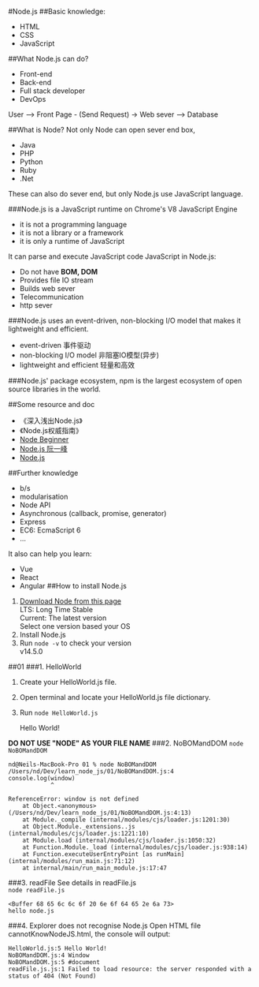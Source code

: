 #Node.js
##Basic knowledge:
- HTML
- CSS
- JavaScript

##What Node.js can do?
- Front-end
- Back-end
- Full stack developer
- DevOps

User --> Front Page - (Send Request) -> Web sever --> Database

##What is Node?
Not only Node can open sever end box,
- Java
- PHP
- Python
- Ruby
- .Net

These can also do sever end, but only Node.js use JavaScript language.

###Node.js is a JavaScript runtime on Chrome's V8 JavaScript Engine
- it is not a programming language
- it is not a library or a framework
- it is only a runtime of JavaScript

It can parse and execute JavaScript code
JavaScript in Node.js:
- Do not have **BOM, DOM**
- Provides file IO stream
- Builds web sever
- Telecommunication
- http sever

###Node.js uses an event-driven, non-blocking I/O model that makes it lightweight and efficient.
- event-driven 事件驱动
- non-blocking I/O model 非阻塞IO模型(异步)
- lightweight and efficient 轻量和高效

###Node.js' package ecosystem, npm is the largest ecosystem of open source libraries in the world.

##Some resource and doc
- 《深入浅出Node.js》
- 《Node.js权威指南》
- [Node Beginner](https://www.nodebeginner.org/)
- [Node.js 阮一峰](https://javascript.ruanyifeng.com/nodejs/basic.html)
- [Node.js](https://nodejs.org/)

##Further knowledge
- b/s
- modularisation
- Node API
- Asynchronous (callback, promise, generator)
- Express
- EC6: EcmaScript 6
- ... 

It also can help you learn:
- Vue
- React
- Angular
##How to install Node.js
1. [Download Node from this page](https://nodejs.org/en/download/) <br>
LTS: Long Time Stable<br>
Current: The latest version<br>
Select one version based your OS
2. Install Node.js
3. Run `node -v` to check your version<br>
v14.5.0

##01
###1. HelloWorld
1. Create your HelloWorld.js file.
2. Open terminal and locate your HelloWorld.js file dictionary.
3. Run `node HelloWorld.js`<br>


    Hello World!

**DO NOT USE "NODE" AS YOUR FILE NAME**
###2. NoBOMandDOM
`node NoBOMandDOM`
<p>
    
    nd@Neils-MacBook-Pro 01 % node NoBOMandDOM
    /Users/nd/Dev/learn_node_js/01/NoBOMandDOM.js:4
    console.log(window)
                ^
    
    ReferenceError: window is not defined
        at Object.<anonymous> (/Users/nd/Dev/learn_node_js/01/NoBOMandDOM.js:4:13)
        at Module._compile (internal/modules/cjs/loader.js:1201:30)
        at Object.Module._extensions..js (internal/modules/cjs/loader.js:1221:10)
        at Module.load (internal/modules/cjs/loader.js:1050:32)
        at Function.Module._load (internal/modules/cjs/loader.js:938:14)
        at Function.executeUserEntryPoint [as runMain] (internal/modules/run_main.js:71:12)
        at internal/main/run_main_module.js:17:47

</p>

###3. readFile
See details in readFile.js<br>
`node readFile.js`<br>

    <Buffer 68 65 6c 6c 6f 20 6e 6f 64 65 2e 6a 73>
    hello node.js
###4. Explorer does not recognise Node.js
Open HTML file cannotKnowNodeJS.html, the console will output:

    HelloWorld.js:5 Hello World!
    NoBOMandDOM.js:4 Window
    NoBOMandDOM.js:5 #document
    readFile.js.js:1 Failed to load resource: the server responded with a status of 404 (Not Found)
